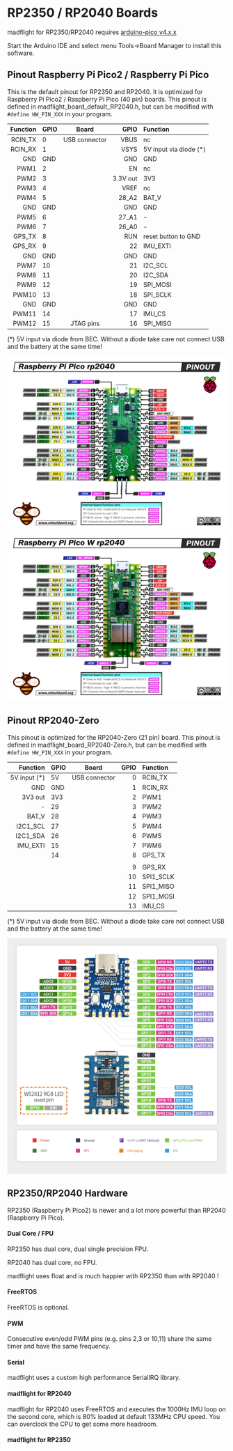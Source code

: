 # RP2350 / RP2040 Boards

madflight for RP2350/RP2040 requires [arduino-pico v4.x.x](https://github.com/earlephilhower/arduino-pico)

Start the Arduino IDE and select menu Tools->Board Manager to install this software.

## Pinout Raspberry Pi Pico2 / Raspberry Pi Pico 

This is the default pinout for RP2350 and RP2040. It is optimized for Raspberry Pi Pico2 / Raspberry Pi Pico (40 pin) boards. This pinout is defined in madflight_board_default_RP2040.h, but can be modified with `#define HW_PIN_XXX` in your program.

| Function | GPIO | Board | GPIO | Function |
| --: | :-- | :--: | --: | :-- |
|      RCIN_TX | 0   | USB connector | VBUS     | nc
|      RCIN_RX | 1   |               | VSYS     | 5V input via diode (*)
|          GND | GND |               | GND      | GND
|         PWM1 | 2   |               | EN       | nc
|         PWM2 | 3   |               | 3.3V out | 3V3
|         PWM3 | 4   |               | VREF     | nc
|         PWM4 | 5   |               | 28_A2    | BAT_V
|          GND | GND |               | GND      | GND
|         PWM5 | 6   |               | 27_A1    | -
|         PWM6 | 7   |               | 26_A0    | -
|       GPS_TX | 8   |               | RUN      | reset button to GND
|       GPS_RX | 9   |               | 22       | IMU_EXTI
|          GND | GND |               | GND      | GND
|         PWM7 | 10  |               | 21       | I2C_SCL
|         PWM8 | 11  |               | 20       | I2C_SDA
|         PWM9 | 12  |               | 19       | SPI_MOSI
|        PWM10 | 13  |               | 18       | SPI_SCLK
|          GND | GND |               | GND      | GND
|        PWM11 | 14  |               | 17       | IMU_CS
|        PWM12 | 15  | JTAG pins     | 16       | SPI_MISO

(*) 5V input via diode from BEC. Without a diode take care not connect USB and the battery at the same time!

![](img/Raspberry-Pi-Pico-rp2040-pinout-mischianti.png)
![](img/Raspberry-Pi-Pico-W-rp2040-WiFi-pinout-mischianti.png)

## Pinout RP2040-Zero

This pinout is optimized for the RP2040-Zero (21 pin) board. This pinout is defined in madflight_board_RP2040-Zero.h, but can be modified with `#define HW_PIN_XXX` in your program.

| Function | GPIO | Board | GPIO | Function |
| --: | :-- | :--: | --: | :-- |
| 5V input (*) | 5V  | USB connector | 0 | RCIN_TX
|          GND | GND |               | 1  | RCIN_RX
|      3V3 out | 3V3 |               | 2  | PWM1
|            - | 29  |               | 3  | PWM2
|        BAT_V | 28  |               | 4  | PWM3
|     I2C1_SCL | 27  |               | 5  | PWM4
|     I2C1_SDA | 26  |               | 6  | PWM5
|     IMU_EXTI | 15  |               | 7  | PWM6
|              | 14  |               | 8  | GPS_TX
|              |     |               |    | 
|              |     |               | 9  | GPS_RX
|              |     |               | 10 | SPI1_SCLK
|              |     |               | 11 | SPI1_MISO
|              |     |               | 12 | SPI1_MOSI
|              |     |               | 13 | IMU_CS

(*) 5V input via diode from BEC. Without a diode take care not connect USB and the battery at the same time!

![](img/RP2040-Zero.jpg)

## RP2350/RP2040 Hardware

RP2350 (Raspberry Pi Pico2) is newer and a lot more powerful than RP2040 (Raspberry Pi Pico).

#### Dual Core / FPU

RP2350 has dual core, dual single precision FPU.

RP2040 has dual core, no FPU.

madflight uses float and is much happier with RP2350 than with RP2040 !

#### FreeRTOS

FreeRTOS is optional.

#### PWM

Consecutive even/odd PWM pins (e.g. pins 2,3 or 10,11) share the same timer and have the same frequency.

#### Serial

madflight uses a custom high performance SerialIRQ library.

#### madflight for RP2040

madflight for RP2040 uses FreeRTOS and executes the 1000Hz IMU loop on the second core, which is 80% loaded at default 133MHz CPU speed. You can overclock the CPU to get some more headroom.

#### madflight for RP2350